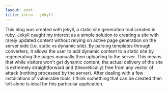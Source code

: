 ```yaml
---
layout: post 
title: intro - jekyll
---
```

<section class="content">
	<p>This blog was created with jekyll, a static site generation tool created in ruby.  Jekyll caught my interest as a simple solution to creating a site with rarely updated content without relying on active page generation on the server side (i.e. static vs dynamic site).  By parsing templates through converters, it allows the user to add dynamic content to a static site by regenerating the pages manually then uploading to the server.  This means that while visitors won't get dynamic content, the actual delivery of the site is extremely straightforward and (theoretically) free from any vector of attack (nothing processed by the server).  After dealing with a few installations of vulnerable tools, I think something that can be created then left alone is ideal for this particular application.</p>
</section>
